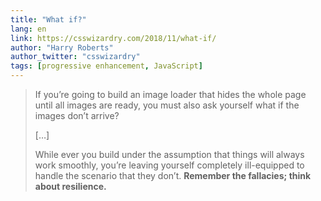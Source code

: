 ```yaml
---
title: "What if?"
lang: en
link: https://csswizardry.com/2018/11/what-if/
author: "Harry Roberts"
author_twitter: "csswizardry"
tags: [progressive enhancement, JavaScript]
---
```


> If you’re going to build an image loader that hides the whole page until all images are ready, you must also ask yourself what if the images don’t arrive?
>
> […]
>
> While ever you build under the assumption that things will always work smoothly, you’re leaving yourself completely ill-equipped to handle the scenario that they don’t. **Remember the fallacies; think about resilience.**
